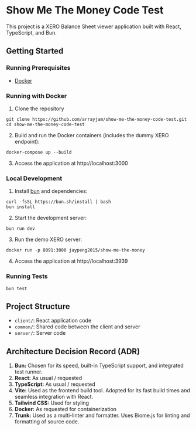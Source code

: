 # Show Me The Money Code Test

This project is a XERO Balance Sheet viewer application built with React, TypeScript, and Bun.

## Getting Started

### Running Prerequisites

- [Docker](https://www.docker.com/get-started)

### Running with Docker

1. Clone the repository

```
git clone https://github.com/arrayjam/show-me-the-money-code-test.git
cd show-me-the-money-code-test
```

2. Build and run the Docker containers (includes the dummy XERO endpoint):

```
docker-compose up --build
```

3. Access the application at http://localhost:3000

### Local Development


1. Install [bun](https://bun.sh/) and dependencies:

```
curl -fsSL https://bun.sh/install | bash
bun install
```

2. Start the development server:

```
bun run dev
```

3. Run the demo XERO server:

```
docker run -p 8091:3000 jaypeng2015/show-me-the-money
```

4. Access the application at http://localhost:3939

### Running Tests

```
bun test
```

## Project Structure

- `client/`: React application code
- `common/`: Shared code between the client and server
- `server/`: Server code

## Architecture Decision Record (ADR)

1. **Bun:** Chosen for its speed, built-in TypeScript support, and integrated test runner.
2. **React:** As usual / requested
3. **TypeScript:** As usual / requested
4. **Vite:** Used as the frontend build tool. Adopted for its fast build times and seamless integration with React.
5. **Tailwind CSS:** Used for styling
6. **Docker:** As requested for containerization
7. **Trunk:** Used as a multi-linter and formatter. Uses Biome.js for linting and formatting of source code.